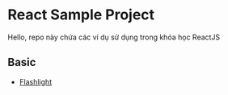# React Sample Project

Hello, repo này chứa các ví dụ sử dụng trong khóa học ReactJS

## Basic

-   [Flashlight](https://flashlight-nine.vercel.app)
